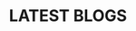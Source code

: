 ---
title: "LATEST BLOGS"
description: "Lastest Blogs"
draft: false


# custom style
custom_class: "" 
custom_attributes: "" 
custom_css: ""
---